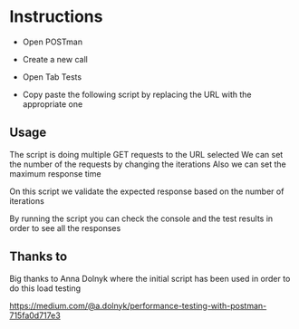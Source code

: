 # Instructions

- Open POSTman

- Create a new call

- Open Tab Tests

- Copy paste the following script by replacing the URL with the appropriate one


## Usage

The script is doing multiple GET requests to the URL selected
We can set the  number of the requests by changing the iterations
Also we can set the maximum response time 

On this script we validate the expected response based on the number of iterations

By running the script you can check the console and the test results in order to see all the responses


## Thanks to

Big thanks to Anna Dolnyk
where the initial script has been used in order to do this load testing

https://medium.com/@a.dolnyk/performance-testing-with-postman-715fa0d717e3 